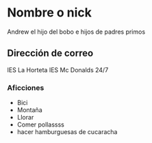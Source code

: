 # Nombre o nick

Andrew el hijo del bobo e hijos de padres primos

## Dirección de correo

IES La Horteta
IES Mc Donalds 24/7

### Aficciones

- Bici
- Montaña
- Llorar
- Comer pollassss
- hacer hamburguesas de cucaracha